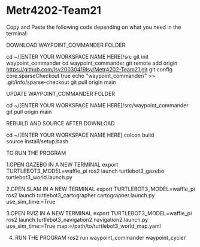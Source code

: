 # Metr4202-Team21

Copy and Paste the following code depending on what you need in the terminal:

DOWNLOAD WAYPOINT_COMMANDER FOLDER

cd ~/[ENTER YOUR WORKSPACE NAME HERE]/src
git init waypoint_commander
cd waypoint_commander
git remote add origin https://github.com/lsy20030419lsy/Metr4202-Team21.git
git config core.sparseCheckout true
echo "waypoint_commander/" >> .git/info/sparse-checkout
git pull origin main

UPDATE WAYPOINT_COMMANDER FOLDER

cd ~/[ENTER YOUR WORKSPACE NAME HERE]/src/waypoint_commander
git pull origin main

REBUILD AND SOURCE AFTER DOWNLOAD

cd ~/[ENTER YOUR WORKSPACE NAME HERE]
colcon build     
source install/setup.bash  

TO RUN THE PROGRAM 

1.OPEN GAZEBO IN A NEW TERMINAL
export TURTLEBOT3_MODEL=waffle_pi
ros2 launch turtlebot3_gazebo turtlebot3_world.launch.py

2.OPEN SLAM IN A NEW TERMINAL
export TURTLEBOT3_MODEL=waffle_pi
ros2 launch turtlebot3_cartographer cartographer.launch.py use_sim_time:=True


3.OPEN RVIZ IN A NEW TERMINAL
export TURTLEBOT3_MODEL=waffle_pi
ros2 launch turtlebot3_navigation2 navigation2.launch.py use_sim_time:=True
map:=/path/to/turtlebot3_world_map.yaml

4. RUN THE PROGRAM
ros2 run waypoint_commander waypoint_cycler


